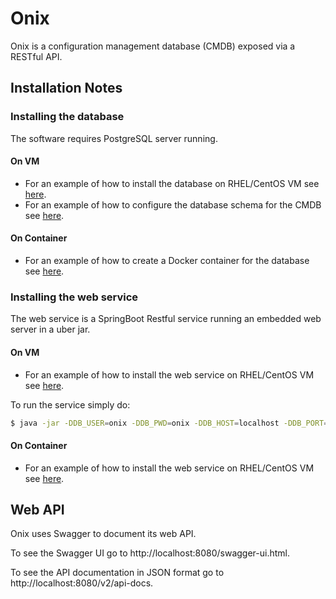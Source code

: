 # Onix 

Onix is a configuration management database (CMDB) exposed via a RESTful API.

## Installation Notes

### Installing the database

The software requires PostgreSQL server running.

#### On VM
- For an example of how to install the database on RHEL/CentOS VM see [here](install/vm/db/install_pgsql.sh).
- For an example of how to configure the database schema for the CMDB see [here](install/vm/db/configure_pgsql.sh).

#### On Container
- For an example of how to create a Docker container for the database see [here](install/container/db/build.sh).

### Installing the web service

The web service is a SpringBoot Restful service running an embedded web server in a uber jar.

#### On VM
- For an example of how to install the web service on RHEL/CentOS VM see [here](install/vm/svc/build.sh).

To run the service simply do:
```bash
$ java -jar -DDB_USER=onix -DDB_PWD=onix -DDB_HOST=localhost -DDB_PORT=5432 -DDB_NAME=onix onix-1.0-SNAPSHOT.jar 
```

#### On Container
- For an example of how to install the web service on RHEL/CentOS VM see [here](install/container/svc/build.sh).

## Web API

Onix uses Swagger to document its web API.

To see the Swagger UI go to http://localhost:8080/swagger-ui.html.

To see the API documentation in JSON format go to http://localhost:8080/v2/api-docs.